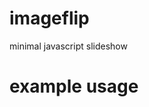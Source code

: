 imageflip
=========

minimal javascript slideshow

# example usage

<html>
<body>

<img id='slideshow' alt='' />

<script>

var urls = [
    '/images/image0.png',
    '/images/image1.png',
    '/images/image2.png'
];

var img = document.getElementById('slideshow');

new ImageFlip(img, urls).start();

</script>

</body>
</html>